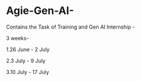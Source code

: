 # Agie-Gen-AI-
Contains the Task of Training and Gen AI Internship -

3 weeks-

1.26 June - 2 July

2.3 July - 9 July

3.10 July - 17 July

